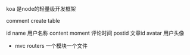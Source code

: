 koa 是node的轻量级开发框架

comment create table 

id 
name 用户名称
content 
moment 评论时间
postid 文章id
avatar 用户头像

- mvc 
  routers 一个模块一个文件 


